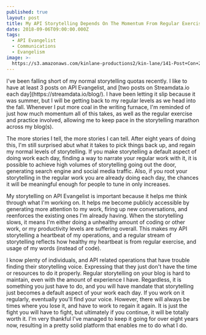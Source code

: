 ```yaml
---
published: true
layout: post
title: My API Storytelling Depends On The Momentum From Regular Exercise And Practice
date: 2018-09-06T09:00:00.000Z
tags:
  - API Evangelist
  - Communications
  - Evangelism
image: >-
  https://s3.amazonaws.com/kinlane-productions2/kin-lane/141-Post+Con+2018-Speakers.jpg
---
```

<p></p>I've been falling short of my normal storytelling quotas recently. I like to have at least 3 posts on API Evangelist, and [two posts on Streamdata.io each day](https://streamdata.io/blog/). I have been letting it slip because it was summer, but I will be getting back to my regular levels as we head into the fall. Whenever I put more coal in the writing furnace, I'm  reminded of just how much momentum all of this takes, as well as the regular exercise and practice involved, allowing me to keep pace in the storytelling marathon across my blog(s).

The more stories I tell, the more stories I can tell. After eight years of doing this, I'm still surprised abut what it takes to pick things back up, and regain my normal levels of storytelling. If you make storytelling a default aspect of doing work each day, finding a way to narrate your regular work with it, it is possible to achieve high volumes of storytelling going out the door, generating search engine and social media traffic. Also, if you root your storytelling in the regular work you are already doing each day, the chances it will be meaningful enough for people to tune in only increases.

My storytelling on API Evangelist is important because it helps me think through what I'm working on. It helps me become publicly accessible by generating more attention to my work, firing up new conversations, and reenforces the existing ones I'm already having. When the storytelling slows, it means I'm either doing a unhealthy amount of coding or other work, or my productivity levels are suffering overall. This makes my API storytelling a heartbeat of my operations, and a regular stream of storytelling reflects how healthy my heartbeat is from regular exercise, and usage of my words (instead of code).

I know plenty of individuals, and API related operations that have trouble finding their storytelling voice. Expressing that they just don't have the time or resources to do it properly. Regular storytelling on your blog is hard to maintain, even with the amount of experience I have. Regardless, it is something you just have to do, and you will have mandate that storytelling just becomes a default aspect of your work each day. If you work on it regularly, eventually you'll find your voice. However, there will always be times where you lose it, and have to work to regain it again. It is just the fight you will have to fight, but ultimately if you continue, it will be totally worth it. I'm very thankful I've managed to keep it going for over eight years now, resulting in a pretty solid platform that enables me to do what I do.
